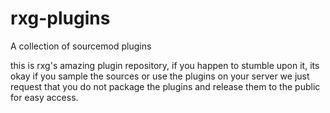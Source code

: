 rxg-plugins
===========

A collection of sourcemod plugins

this is rxg's amazing plugin repository, if you happen to stumble upon it, 
its okay if you sample the sources or use the plugins on your server
we just request that you do not package the plugins and release them to the public for easy access.
